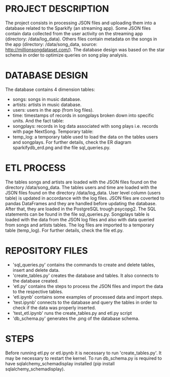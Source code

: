 # PROJECT DESCRIPTION
The project consists in processing JSON files and uploading them into a database related to the Sparkify (an streaming app).
Some JSON files contain data collected from the user activity on the streaming app (directory: /data/log_data). Others files contain metadata on the songs in the app (directory: /data/song_data, source: http://millionsongdataset.com/).
The database design was based on the star schema in order to optimize queries on song play analysis. 

# DATABASE DESIGN
The database contains 4 dimension tables:
- songs: songs in music database.
- artists: artists in music database.
- users: users in the app (from log files).
- time: timestamps of records in songplays broken down into specific units.
And the fact table:
- songplays: records in log data associated with song plays i.e. records with page NextSong.
Temporary table:
- temp_log: a temporary table used to load the data on the tables users and songplays.
For further details, check the ER diagram sparkifydb_erd.png and the file sql_queries.py.

# ETL PROCESS
The tables songs and artists are loaded with the JSON files found on the directory /data/song_data.
The tables users and time are loaded with the JSON files found on the directory /data/log_data. User level column (users table) is updated in accordance with the log files.
JSON files are coverted to pandas DataFrames and they are handled before updating the database. After that, they are loaded in the PostgreSQL trough psycopg2. The SQL statements can be found in the file sql_queries.py.
Songplays table is loaded with the data from the JSON log files and also with data queried from songs and artists tables.
The log files are imported to a temporary table (temp_log).
For further details, check the file etl.py.

# REPOSITORY FILES
- 'sql_queries.py' contains the commands to create and delete tables, insert and delete data.
- 'create_tables.py' creates the database and tables. It also connects to the database created.
- 'etl.py' contains the steps to process the JSON files and import the data to the respective tables.
- 'etl.ipynb' contains some examples of processed data and import steps.
- 'test.ipynb' connects to the database and query the tables in order to check if the data was properly inserted.
- 'test_etl.ipynb' runs the create_tables.py and etl.py script
- 'db_schema.py' generates the .png of the database schema.

# STEPS
Before running etl.py or etl.ipynb it is necessary to run 'create_tables.py'. It may be necessary to restart the kernel.
To run db_schema.py is required to have sqlalchemy_schemadisplay installed (pip install sqlalchemy_schemadisplay).


